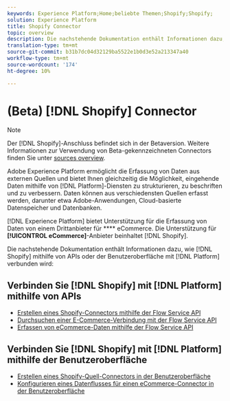 ```yaml
---
keywords: Experience Platform;Home;beliebte Themen;Shopify;Shopify;
solution: Experience Platform
title: Shopify Connector
topic: overview
description: Die nachstehende Dokumentation enthält Informationen dazu, wie Shopify mit APIs oder der Benutzeroberfläche mit der Plattform verbunden werden kann.
translation-type: tm+mt
source-git-commit: b31b7dc04d32129ba5522e1b0d3e52a213347a40
workflow-type: tm+mt
source-wordcount: '174'
ht-degree: 10%

---
```



# (Beta) [!DNL Shopify] Connector

>[!NOTE]
>
>Der [!DNL Shopify]-Anschluss befindet sich in der Betaversion. Weitere Informationen zur Verwendung von Beta-gekennzeichneten Connectors finden Sie unter [sources overview](../../home.md#terms-and-conditions).

Adobe Experience Platform ermöglicht die Erfassung von Daten aus externen Quellen und bietet Ihnen gleichzeitig die Möglichkeit, eingehende Daten mithilfe von [!DNL Platform]-Diensten zu strukturieren, zu beschriften und zu verbessern. Daten können aus verschiedensten Quellen erfasst werden, darunter etwa Adobe-Anwendungen, Cloud-basierte Datenspeicher und Datenbanken.

[!DNL Experience Platform] bietet Unterstützung für die Erfassung von Daten von einem Drittanbieter für  **** eCommerce. Die Unterstützung für **[!UICONTROL eCommerce]**-Anbieter beinhaltet [!DNL Shopify].

Die nachstehende Dokumentation enthält Informationen dazu, wie [!DNL Shopify] mithilfe von APIs oder der Benutzeroberfläche mit [!DNL Platform] verbunden wird:

## Verbinden Sie [!DNL Shopify] mit [!DNL Platform] mithilfe von APIs

- [Erstellen eines Shopify-Connectors mithilfe der Flow Service API](../../tutorials/api/create/ecommerce/shopify.md)
- [Durchsuchen einer E-Commerce-Verbindung mit der Flow Service API](../../tutorials/api/explore/ecommerce.md)
- [Erfassen von eCommerce-Daten mithilfe der Flow Service API](../../tutorials/api/collect/ecommerce.md)

## Verbinden Sie [!DNL Shopify] mit [!DNL Platform] mithilfe der Benutzeroberfläche

- [Erstellen eines Shopify-Quell-Connectors in der Benutzeroberfläche](../../tutorials/ui/create/ecommerce/shopify.md)
- [Konfigurieren eines Datenflusses für einen eCommerce-Connector in der Benutzeroberfläche](../../tutorials/ui/dataflow/ecommerce.md)